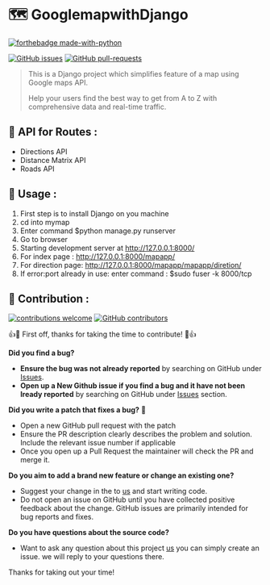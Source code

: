 # :world_map: GooglemapwithDjango 
[![forthebadge made-with-python](http://ForTheBadge.com/images/badges/made-with-python.svg)](https://www.python.org/)

[![GitHub issues](https://img.shields.io/github/issues/Shraddhasaini/GooglemapwithDjango.svg)](https://github.com/Shraddhasaini/GooglemapwithDjango/)
[![GitHub pull-requests](https://img.shields.io/github/issues-pr/Shraddhasaini/GooglemapwithDjango.svg)](https://github.com/Shraddhasaini/GooglemapwithDjango/)


>This is a Django project which simplifies feature of a map using Google maps API.
>
>Help your users find the best way to get from A to Z with comprehensive data and real-time traffic.

## :rainbow: API for Routes :

* Directions API
* Distance Matrix API
* Roads API

## :rocket: Usage :

1. First step is to install Django on you machine
2. cd into mymap
3. Enter command $python manage.py runserver
4. Go to browser
5. Starting development server at http://127.0.0.1:8000/
6. For index page : http://127.0.0.1:8000/mapapp/
7. For direction page: http://127.0.0.1:8000/mapapp/mapapp/diretion/
8. If error:port already in use: enter command : $sudo fuser -k 8000/tcp

## :palm_tree: Contribution :
[![contributions welcome](https://img.shields.io/badge/contributions-welcome-brightgreen.svg?style=flat)](https://github.com/Shraddhasaini/GooglemapwithDjango/)
[![GitHub contributors](https://img.shields.io/github/contributors/Shraddhasaini/GooglemapwithDjango.svg)](https://github.com/Shraddhasaini/GooglemapwithDjango/)

:+1::tada: First off, thanks for taking the time to contribute! :tada::+1:


**Did you find a bug?**

* **Ensure the bug was not already reported** by searching on GitHub under [Issues](https://github.com/Shraddhasaini/GooglemapwithDjango/).
* **Open up a New Github issue if you find a bug and it have not been lready reported** by searching on GitHub under [Issues](https://github.com/Shraddhasaini/GooglemapwithDjango/) section.

**Did you write a patch that fixes a bug?** :bug:

* Open a new GitHub pull request with the patch
* Ensure the PR description clearly describes the problem and solution. Include the relevant issue number if applicable
* Once you open up a Pull Request the maintainer will check the PR and merge it.

**Do you aim to add a brand new feature or change an existing one?**

* Suggest your change in the to [us](https://github.com/Shraddhasaini/GooglemapwithDjango/) and start writing code.
* Do not open an issue on GitHub until you have collected positive feedback about the change. GitHub issues are primarily intended for bug reports and fixes.

**Do you have questions about the source code?**

* Want to ask any question about this project [us](https://github.com/Shraddhasaini/GooglemapwithDjango/) you can simply create an issue. we will reply to your questions there.

Thanks for taking out your time!

